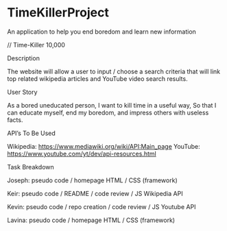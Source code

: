 # TimeKillerProject
An application to help you end boredom and learn new information

//
Time-Killer 10,000

Description

The website will allow a user to input / choose a search criteria that will link top related wikipedia articles and YouTube video search results.

User Story

As a bored uneducated person,
I want to kill time in a useful way,
So that I can educate myself, end my boredom, and impress others with useless facts.

API’s To Be Used

Wikipedia: https://www.mediawiki.org/wiki/API:Main_page
YouTube: https://www.youtube.com/yt/dev/api-resources.html


Task Breakdown

Joseph: pseudo code / homepage HTML / CSS (framework)

Keir: pseudo code / README / code review / JS Wikipedia API

Kevin: pseudo code / repo creation / code review / JS Youtube API

Lavina: pseudo code / homepage HTML / CSS (framework)
